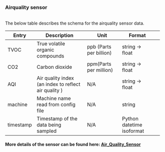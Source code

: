 ### Airquality sensor 

<br/>
The below table describes the schema for the airquality sensor data.

<br/>

|     Entry        |     Description                                           |     Unit                       |     Format                       |   |
|------------------|-----------------------------------------------------------|--------------------------------|----------------------------------|---|
|     TVOC         |     True volatile organic compounds                       |     ppb (Parts per billion)    |     string -> float              |   |
|     CO2          |     Carbon dioxide                                        |     ppm(Parts per million)     |     string -> float              |   |
|     AQI          |     Air quality index (an index to reflect air quality )   |     N/A                        |     string -> float              |   |
|     machine      |     Machine name read from config file                    |     N/A                        |     string                       |   |
|     timestamp    |     Timestamp of the data being sampled                   |     N/A                        |     Python datetime isoformat    |   |




#### More details of the sensor can be found here: [Air_Quality_Sensor](https://wiki.dfrobot.com/SKU_SEN0537_ENS160_Air_Quality_Sensor_I2C)



